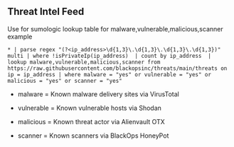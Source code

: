 
## Threat Intel Feed

Use for sumologic lookup table for malware,vulnerable,malicious,scanner example

`* | parse regex "(?<ip_address>\d{1,3}\.\d{1,3}\.\d{1,3}\.\d{1,3})" multi | where !isPrivateIp(ip_address)  | count by ip_address  | lookup malware,vulnerable,malicious,scanner from https://raw.githubusercontent.com/blackopsinc/threats/main/threats on ip = ip_address | where malware = "yes" or vulnerable = "yes" or malicious = "yes" or scanner = "yes"`

* malware = Known malware delivery sites via VirusTotal

* vulnerable = Known vulnerable hosts via Shodan

* malicious = Known threat actor via Alienvault OTX

* scanner = Known scanners via BlackOps HoneyPot
